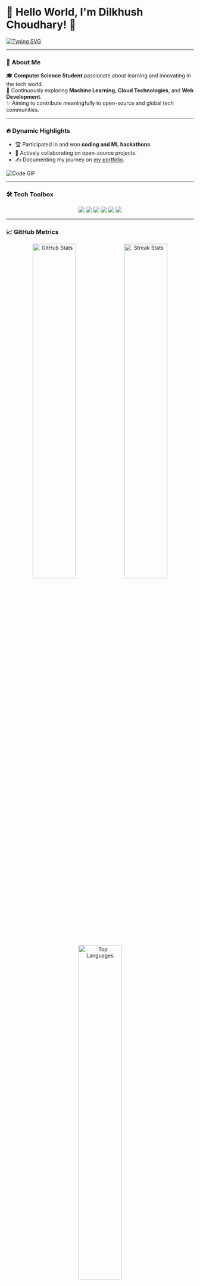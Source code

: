 # 👋 Hello World, I'm **Dilkhush Choudhary**! 🌟  
[![Typing SVG](https://readme-typing-svg.herokuapp.com?font=Fira+Code&color=%237DF7A5&size=30&center=true&vCenter=true&lines=Aspiring+Computer+Scientist;Machine+Learning+Enthusiast;Open+Source+Explorer;Turning+Ideas+Into+Reality)](https://github.com/dillkhush)

---

### 🚀 **About Me**  
🎓 **Computer Science Student** passionate about learning and innovating in the tech world.  
🌱 Continuously exploring **Machine Learning**, **Cloud Technologies**, and **Web Development**.  
✨ Aiming to contribute meaningfully to open-source and global tech communities.  

---

### 🔥 **Dynamic Highlights**  
- 🏆 Participated in and won **coding and ML hackathons**.  
- 🤝 Actively collaborating on open-source projects.  
- ✍️ Documenting my journey on [my portfolio](https://dillkhush-portfolio.com).  

![Code GIF](https://media.giphy.com/media/qgQUggAC3Pfv687qPC/giphy.gif)

---

### 🛠️ **Tech Toolbox**  
<p align="center">
  <img src="https://img.shields.io/badge/Python-%233776AB.svg?style=for-the-badge&logo=python&logoColor=white" />
  <img src="https://img.shields.io/badge/Machine%20Learning-%234285F4.svg?style=for-the-badge&logo=google&logoColor=white" />
  <img src="https://img.shields.io/badge/JavaScript-%23F7DF1E.svg?style=for-the-badge&logo=javascript&logoColor=black" />
  <img src="https://img.shields.io/badge/Docker-%232496ED.svg?style=for-the-badge&logo=docker&logoColor=white" />
  <img src="https://img.shields.io/badge/AWS-%23FF9900.svg?style=for-the-badge&logo=amazonaws&logoColor=white" />
  <img src="https://img.shields.io/badge/Git-%23F05032.svg?style=for-the-badge&logo=git&logoColor=white" />
</p>

---

### 📈 **GitHub Metrics**  
<p align="center">
  <img src="https://github-readme-stats.vercel.app/api?username=dillkhush&show_icons=true&theme=tokyonight" alt="GitHub Stats" width="48%">
  <img src="https://github-readme-streak-stats.herokuapp.com/?user=dillkhush&theme=tokyonight" alt="Streak Stats" width="48%">
</p>
<p align="center">
  <img src="https://github-readme-stats.vercel.app/api/top-langs/?username=dillkhush&layout=compact&theme=tokyonight" alt="Top Languages" width="48%">
</p>

---

### 🌟 **Current Focus**  
1. **Building Scalable Systems**: Cloud-hosted **recommendation engines**.  
2. **Natural Language Processing**: Smart and intuitive chatbots.  
3. **Open Source Contributions**: Collaborating and improving community projects.

---

### 🌟 **Featured Projects**  
🌐 [**Smart Home Automation**](https://github.com/dillkhush/Smart-Home-Automation)  
🚀 Modular IoT system using ML for device automation.  

🧠 [**Sentiment Analysis App**](https://github.com/dillkhush/Sentiment-Analysis-App)  
📊 A real-time sentiment analysis dashboard.  

🖍️ [**Handwritten Digit Recognizer**](https://github.com/dillkhush/Handwritten-Digit-Recognizer)  
✍️ Uses deep learning to recognize handwritten digits.

---

### 💬 **Fun Facts About Me**  
- 🎮 Gaming and **Minecraft** building fuel my creativity.  
- 🌌 Dreaming of building **AI systems** for space exploration.  
- 🎧 Can debug code while listening to lo-fi beats.  

---

### 🔗 **Let’s Connect**  
<p align="center">
  <a href="https://www.linkedin.com/in/dilkhush">
    <img src="https://img.shields.io/badge/LinkedIn-0077B5?style=for-the-badge&logo=linkedin&logoColor=white" alt="LinkedIn">
  </a>
  <a href="https://twitter.com/dillkhush1">
    <img src="https://img.shields.io/badge/Twitter-1DA1F2?style=for-the-badge&logo=twitter&logoColor=white" alt="Twitter">
  </a>
  <a href="https://dillkhush-portfolio.com">
    <img src="https://img.shields.io/badge/Portfolio-FF5722?style=for-the-badge&logo=firefox&logoColor=white" alt="Portfolio">
  </a>
</p>

---

✨ **"Code is poetry, and I'm writing my verse!"**  
